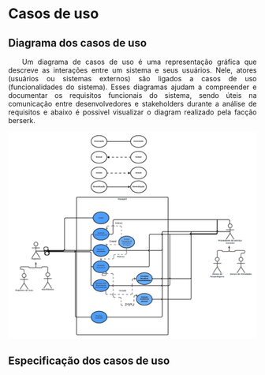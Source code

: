 # Casos de uso 

## Diagrama dos casos de uso 

<p align="justify">&emsp;&emsp;Um diagrama de casos de uso é uma representação gráfica que descreve as interações entre um sistema e seus usuários. Nele, atores (usuários ou sistemas externos) são ligados a casos de uso (funcionalidades do sistema). Esses diagramas ajudam a compreender e documentar os requisitos funcionais do sistema, sendo úteis na comunicação entre desenvolvedores e stakeholders durante a análise de requisitos e abaixo é possivel visualizar o diagram realizado pela facção berserk.</p> 

![Image title](../assets/Usecasediagram.png)


## Especificação dos casos de uso 